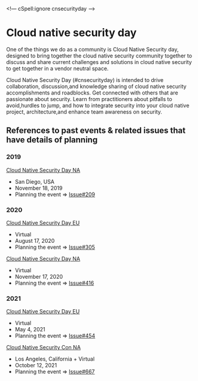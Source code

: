 <!— cSpell:ignore cnsecurityday —>

# Cloud native security day
One of the things we do as a community is Cloud Native Security day,
designed to bring together the cloud native security community
together to discuss and share current challenges and solutions
in cloud native security to get together in a vendor neutral space.

Cloud Native Security Day (#cnsecurityday) is intended to
drive collaboration, discussion,and knowledge sharing of
cloud native security accomplishments and roadblocks. Get
connected with others that are passionate about security.
Learn from practitioners about pitfalls to avoid,hurdles to
jump, and how to integrate security into your cloud native
project, architecture,and enhance team awareness on security.

## References to past events & related issues that have details of planning

### 2019

[Cloud Native Security Day NA](https://events19.linuxfoundation.org/events/cloud-native-security-day-2019/)

  - San Diego, USA
  - November 18, 2019
  - Planning the event =>
    [Issue#209](https://github.com/cncf/tag-security/issues/209)

### 2020

[Cloud Native Security Day EU](https://events.linuxfoundation.org/archive/2020/cloud-native-security-day/)

  - Virtual
  - August 17, 2020
  - Planning the event =>
    [Issue#305](https://github.com/cncf/tag-security/issues/305)

[Cloud Native Security Day NA](https://events.linuxfoundation.org/cloud-native-security-day-north-america/)

  - Virtual
  - November 17, 2020
  - Planning the event =>
    [Issue#416](https://github.com/cncf/tag-security/issues/416)

### 2021

[Cloud Native Security Day EU](https://events.linuxfoundation.org/cloud-native-security-day-europe/)

  - Virtual
  - May 4, 2021
  - Planning the event =>
    [Issue#454](https://github.com/cncf/tag-security/issues/454)

[Cloud Native Security Con NA](https://kccncna2021.sched.com/event/leYD?iframe=no)

  - Los Angeles, California + Virtual
  - October 12, 2021
  - Planning the event =>
    [Issue#667](https://github.com/cncf/tag-security/issues/667)
